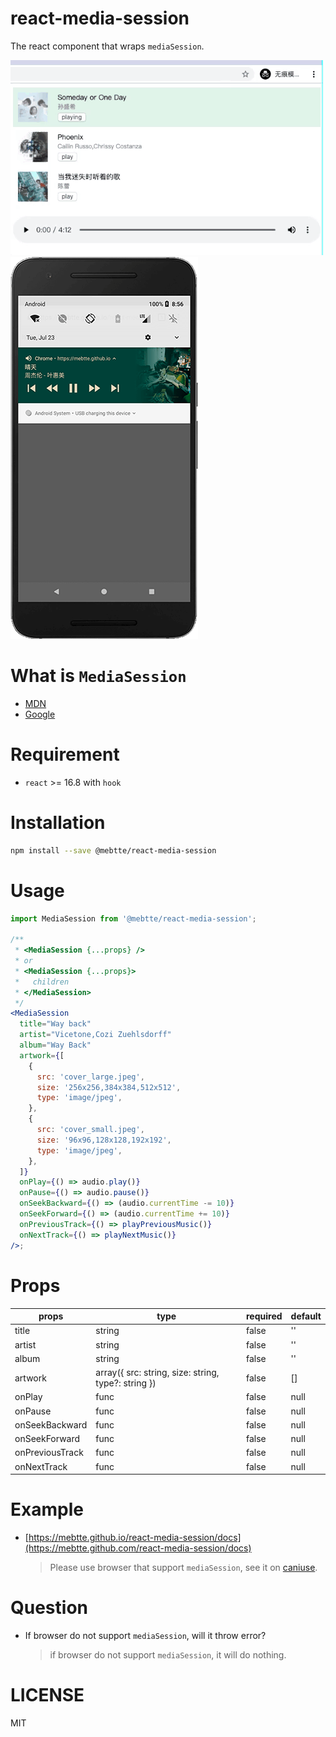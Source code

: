 # react-media-session

The react component that wraps `mediaSession`.

![](./example/public/chrome_example.gif)
![](./example/public/android_example.png)

# What is `MediaSession`

- [MDN](https://developer.mozilla.org/docs/Web/API/MediaSession)
- [Google](https://developers.google.com/web/updates/2017/02/media-session)

# Requirement

- `react` >= 16.8 with `hook`

# Installation

```bash
npm install --save @mebtte/react-media-session
```

# Usage

```jsx
import MediaSession from '@mebtte/react-media-session';

/**
 * <MediaSession {...props} />
 * or
 * <MediaSession {...props}>
 *   children
 * </MediaSession>
 */
<MediaSession
  title="Way back"
  artist="Vicetone,Cozi Zuehlsdorff"
  album="Way Back"
  artwork={[
    {
      src: 'cover_large.jpeg',
      size: '256x256,384x384,512x512',
      type: 'image/jpeg',
    },
    {
      src: 'cover_small.jpeg',
      size: '96x96,128x128,192x192',
      type: 'image/jpeg',
    },
  ]}
  onPlay={() => audio.play()}
  onPause={() => audio.pause()}
  onSeekBackward={() => (audio.currentTime -= 10)}
  onSeekForward={() => (audio.currentTime += 10)}
  onPreviousTrack={() => playPreviousMusic()}
  onNextTrack={() => playNextMusic()}
/>;
```

# Props

| props           | type                                                | required | default |
| --------------- | --------------------------------------------------- | -------- | ------- |
| title           | string                                              | false    | ''      |
| artist          | string                                              | false    | ''      |
| album           | string                                              | false    | ''      |
| artwork         | array({ src: string, size: string, type?: string }) | false    | []      |
| onPlay          | func                                                | false    | null    |
| onPause         | func                                                | false    | null    |
| onSeekBackward  | func                                                | false    | null    |
| onSeekForward   | func                                                | false    | null    |
| onPreviousTrack | func                                                | false    | null    |
| onNextTrack     | func                                                | false    | null    |

# Example

- [https://mebtte.github.io/react-media-session/docs](https://mebtte.github.com/react-media-session/docs)
  > Please use browser that support `mediaSession`, see it on [caniuse](https://caniuse.com/#search=mediaSession).

# Question

- If browser do not support `mediaSession`, will it throw error?
  > if browser do not support `mediaSession`, it will do nothing.

# LICENSE

MIT
